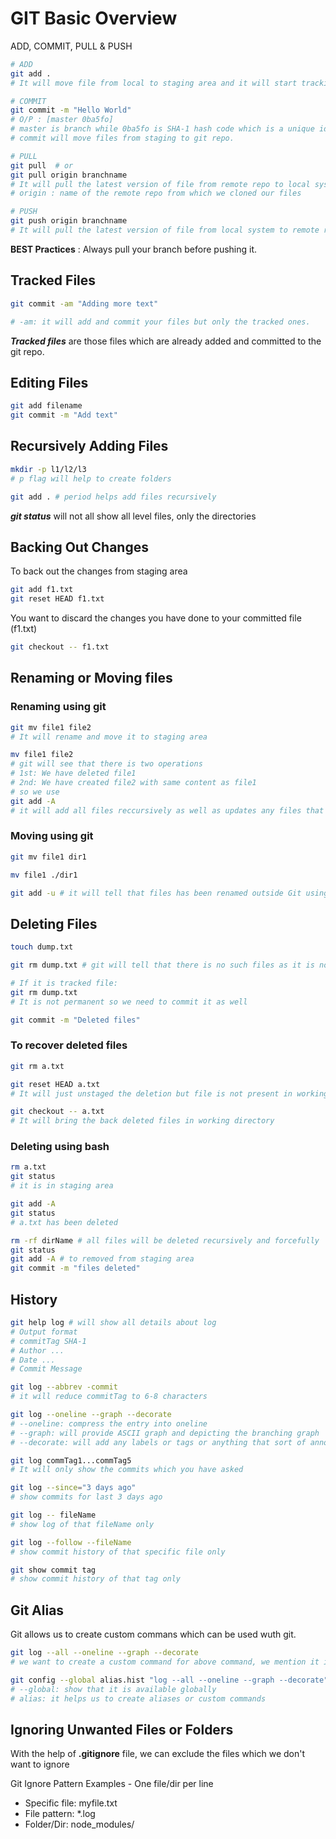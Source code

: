 # GIT Basic Overview

ADD, COMMIT, PULL & PUSH

```Bash
# ADD
git add .
# It will move file from local to staging area and it will start tracking it also.

# COMMIT
git commit -m "Hello World"
# O/P : [master 0ba5fo]
# master is branch while 0ba5fo is SHA-1 hash code which is a unique identifier.
# commit will move files from staging to git repo.

# PULL
git pull  # or
git pull origin branchname
# It will pull the latest version of file from remote repo to local system
# origin : name of the remote repo from which we cloned our files

# PUSH
git push origin branchname
# It will pull the latest version of file from local system to remote repo
```

**BEST Practices** : Always pull your branch before pushing it.

## Tracked Files

```bash
git commit -am "Adding more text"

# -am: it will add and commit your files but only the tracked ones.  
```

***Tracked files*** are those files which are already added and committed to the git repo.

## Editing Files

```bash
git add filename
git commit -m "Add text"
```

## Recursively Adding Files

```bash
mkdir -p l1/l2/l3
# p flag will help to create folders

git add . # period helps add files recursively
```

***git status*** will not all show all level files, only the directories

## Backing Out Changes

To back out the changes from staging area

```bash
git add f1.txt
git reset HEAD f1.txt
```

You want to discard the changes you have done to your committed file (f1.txt)

```bash
git checkout -- f1.txt
```

## Renaming or Moving files

### Renaming using git

```bash
git mv file1 file2
# It will rename and move it to staging area

mv file1 file2
# git will see that there is two operations
# 1st: We have deleted file1
# 2nd: We have created file2 with same content as file1
# so we use
git add -A
# it will add all files reccursively as well as updates any files that have been renamed, moved or deleted
```

### Moving using git

```bash
git mv file1 dir1

mv file1 ./dir1

git add -u # it will tell that files has been renamed outside Git using Explorer
```

## Deleting Files

```bash
touch dump.txt

git rm dump.txt # git will tell that there is no such files as it is not being tracked

# If it is tracked file:
git rm dump.txt
# It is not permanent so we need to commit it as well

git commit -m "Deleted files"
```

### To recover deleted files

```bash
git rm a.txt

git reset HEAD a.txt
# It will just unstaged the deletion but file is not present in working directory

git checkout -- a.txt
# It will bring the back deleted files in working directory
```

### Deleting using bash

```bash
rm a.txt
git status
# it is in staging area

git add -A
git status
# a.txt has been deleted

rm -rf dirName # all files will be deleted recursively and forcefully
git status
git add -A # to removed from staging area
git commit -m "files deleted"
```

## History

```bash
git help log # will show all details about log
# Output format
# commitTag SHA-1
# Author ...
# Date ...
# Commit Message

git log --abbrev -commit
# it will reduce commitTag to 6-8 characters

git log --oneline --graph --decorate
# --oneline: compress the entry into oneline
# --graph: will provide ASCII graph and depicting the branching graph
# --decorate: will add any labels or tags or anything that sort of annotates our commit

git log commTag1...commTag5
# It will only show the commits which you have asked

git log --since="3 days ago"
# show commits for last 3 days ago

git log -- fileName
# show log of that fileName only

git log --follow --fileName
# show commit history of that specific file only

git show commit tag
# show commit history of that tag only
```

## Git Alias

Git allows us to create custom commans which can be used wuth git.

```bash
git log --all --oneline --graph --decorate
# we want to create a custom command for above command, we mention it in .gitconfig

git config --global alias.hist "log --all --oneline --graph --decorate"
# --global: show that it is available globally
# alias: it helps us to create aliases or custom commands
```

## Ignoring Unwanted Files or Folders

With the help of **.gitignore** file, we can exclude the files which we don't want to ignore

Git Ignore Pattern Examples - One file/dir per line

* Specific file: myfile.txt
* File pattern: *.log
* Folder/Dir: node_modules/
